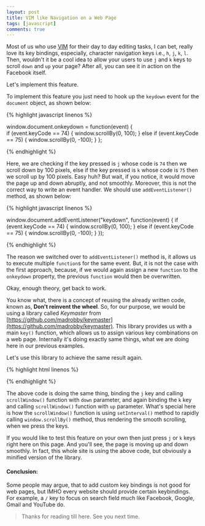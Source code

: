 ```yaml
---
layout: post
title: VIM like Navigation on a Web Page
tags: [javascript]
comments: true
---
```


Most of us who use [VIM](http://www.vim.org) for their day to day editing tasks, I can bet, really love its key bindings, especially, character navigation keys i.e., `h`, `j`, `k`, `l`. Then, wouldn't it be a cool idea to allow your users to use `j` and `k` keys to scroll `down` and `up` your page? After all, you can see it in action on the Facebook itself.

Let's implement this feature. 

To implement this feature you just need to hook up the `keydown` event for the `document` object, as shown below:

{% highlight javascript linenos %}

  window.document.onkeydown = function(event) {  
    if (event.keyCode == 74) { 
      window.scrollBy(0, 100);
    } else if (event.keyCode == 75) {
      window.scrollBy(0, -100);
    }
  };

{% endhighlight %}

Here, we are checking if the key pressed is `j` whose code is `74` then we scroll down by 100 pixels, else if the key pressed is `k` whose code is `75` then we scroll up by 100 pixels. Easy huh? But wait, if you notice, it would move the page up and down abruptly, and not smoothly. Moreover, this is not the correct way to write an event handler. We should use `addEventListener()` method, as shown below:

{% highlight javascript linenos %}

  window.document.addEventListener("keydown", function(event) {
    if (event.keyCode == 74) { 
      window.scrollBy(0, 100);
    } else if (event.keyCode == 75) {
      window.scrollBy(0, -100);
    } 
  });

{% endhighlight %}

The reason we switched over to `addEventListener()` method is, it allows us to execute multiple `function`s for the same event. But, it is not the case with the first approach, because, if we would again assign a new `function` to the `onkeydown` property, the previous `function` would then be overwritten. 

Okay, enough theory, get back to work.

You know what, there is a concept of reusing the already written code, known as, **Don't reinvent the wheel**. So, for our purpose, we would be using a library called *Keymaster* from [https://github.com/madrobby/keymaster](https://github.com/madrobby/keymaster). This library provides us with a main `key()` function, which allows us to assign various key combinations on a web page. Internally it's doing exactly same things, what we are doing here in our previous examples.

Let's use this library to achieve the same result again.

{% highlight html linenos %}
  <!-- Load the libaray -->
  <script src="/public/js/keymaster.js" ></script>
  
  <script>
    key("j", function() {
      scrollWindow("down")
    });

    key("k", function() {
      scrollWindow("up")
    });

    function scrollWindow(direction /* up or down */) {
        var up = direction === "up" ? true : false;

        var scrolledSoFar = 0;
        var scrollStep = up ? -5 : 5;
        var scrollEnd  = up ? -70 : 70;
        var timerID = setInterval(function() {
            window.scrollBy(0, scrollStep);
            scrolledSoFar += scrollStep;
            if (up) {
              if( scrolledSoFar <= scrollEnd )  {
                clearInterval(timerID);
              }
            } else {
              if( scrolledSoFar >= scrollEnd ) {
                clearInterval(timerID);
              }
            }
        }, 10);
    }
  </script>

{% endhighlight %}

The above code is doing the same thing, binding the `j` key and calling `scrollWindow()` function with `down` parameter, and again binding the `k` key and calling `scrollWindow()` function with `up` parameter. What's special here is how the `scrollWindow()` function is using `setInterval()` method to rapidly calling `window.scrollBy()` method, thus rendering the smooth scrolling, when we press the keys.

If you would like to test this feature on your own then just press `j` or `k` keys right here on this page. And you'll see, the page is moving up and down smoothly. In fact, this whole site is using the above code, but obviously a minified version of the library.

#### Conclusion:
Some people may argue, that to add custom key bindings is not good for web pages, but IMHO every website should provide certain keybindings. For example, a `/` key to focus on search field much like Facebook, Google, Gmail and YouTube do.

>Thanks for reading till here. See you next time.


